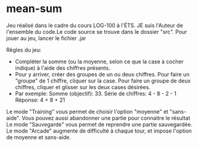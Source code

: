 # mean-sum

Jeu réalisé dans le cadre du cours LOG-100 à l'ÉTS. JE suis l'Auteur de l'ensemble du code.Le code source se trouve dans le dossier "src".
Pour jouer au jeu, lancer le fichier .jar

Règles du jeu:
- Compléter la somme (ou la moyenne, selon ce que la case à cocher indique) à l'aide des chiffres présents.
- Pour y arriver, créer des groupes de un ou deux chiffres. Pour faire un "groupe" de 1 chiffre, cliquer sur la case.
  Pour faire un groupe de deux chiffres, cliquer et glisser sur les deux cases désirées.
- Par exemple: 
  Somme (objectif):     33.
  Série de chiffres:    4 - 8 - 2 - 1
  Réponse:              4 + 8 + 21

Le mode "Training" vous permet de choisir l'option "moyenne" et "sans-aide". Vous pouvez aussi abandonner une partie pour connaitre le
résultat
Le mode "Sauvegarde" vous permet de reprendre une partie sauvegardée.
Le mode "Arcade" augmente de difficulté à chaque tour, et impose l'option de moyenne et sans-aide.
